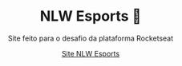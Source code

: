 <div align="center">
  <h1> NLW Esports 🚀</h1>
  <p>Site feito para o desafio da plataforma Rocketseat</p>
  <a href="https://michellynonatto.github.io/NLW-Esports/">Site NLW Esports</a>
</div>
